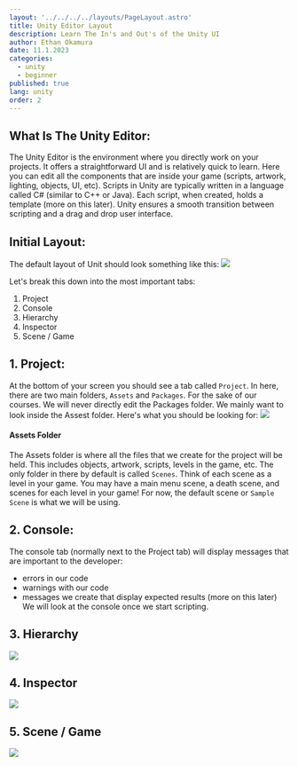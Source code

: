 ```yaml
---
layout: '../../../../layouts/PageLayout.astro'
title: Unity Editor Layout
description: Learn The In's and Out's of the Unity UI
author: Ethan Okamura
date: 11.1.2023
categories:
  - unity
  - beginner
published: true
lang: unity
order: 2
---
```


## What Is The Unity Editor:
The Unity Editor is the environment where you directly work on your projects. It offers a straightforward UI and is relatively quick to learn. Here you can edit all the components that are inside your game (scripts, artwork, lighting, objects, UI, etc). Scripts in Unity are typically written in a language called C# (similar to C++ or Java). Each script, when created, holds a template (more on this later). Unity ensures a smooth transition between scripting and a drag and drop user interface.

## Initial Layout:
The default layout of Unit should look something like this:
![](/imgs/unity/unity-101/BlankEditor.png)

Let's break this down into the most important tabs:
1. Project
2. Console
3. Hierarchy
4. Inspector
5. Scene / Game

## 1. Project:
At the bottom of your screen you should see a tab called `Project`. In here, there are two main folders, `Assets` and `Packages`. For the sake of our courses. We will never directly edit the Packages folder. We mainly want to look inside the Assest folder. 
Here's what you should be looking for:
![](/imgs/unity/unity-101/ProjectFolder.png)
#### Assets Folder
The Assets folder is where all the files that we create for the project will be held. This includes objects, artwork, scripts, levels in the game, etc. The only folder in there by default is called `Scenes`. Think of each scene as a level in your game. You may have a main menu scene, a death scene, and scenes for each level in your game! For now, the default scene or `Sample Scene` is what we will be using.

## 2. Console:
The console tab (normally next to the Project tab) will display messages that are important to the developer:
- errors in our code
- warnings with our code
- messages we create that display expected results (more on this later)
We will look at the console once we start scripting.

## 3. Hierarchy
![](/imgs/unity/unity-101/Hierarchy.png)

## 4. Inspector
![](/imgs/unity/unity-101/Inspector.png)
## 5. Scene / Game
![](/imgs/unity/unity-101/MainWindow.png)